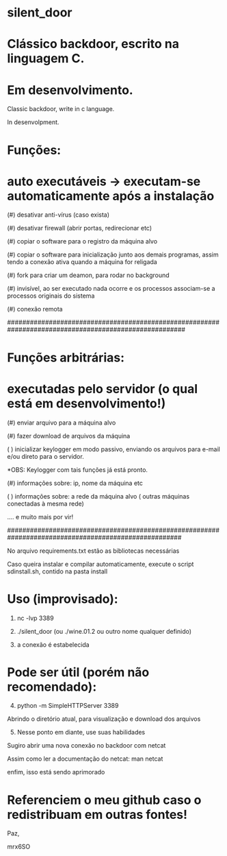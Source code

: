 # silent_door

# Clássico backdoor, escrito na linguagem C.
 
# Em desenvolvimento.

Classic backdoor, write in c language.

In desenvolpment.  

# Funções: 

# auto executáveis -> executam-se automaticamente após a instalação

(#) desativar anti-vírus (caso exista) 

(#) desativar firewall (abrir portas, redirecionar etc)

(#) copiar o software para o registro da máquina alvo 

(#) copiar o software para inicialização junto aos demais programas, assim tendo a conexão ativa quando a máquina for religada

(#) fork para criar um deamon, para rodar no background 

(#) invisível, ao ser executado nada ocorre e os processos associam-se a processos originais do sistema

(#) conexão remota 

#######################################################################################################

# Funções arbitrárias:

# executadas pelo servidor (o qual está em desenvolvimento!) 

(#) enviar arquivo para a máquina alvo

(#) fazer download de arquivos da máquina

( ) inicializar keylogger em modo passivo, enviando os arquivos para e-mail e/ou direto para o servidor. 

 *OBS: Keylogger com tais funções já está pronto. 

(#) informações sobre: ip, nome da máquina etc

( ) informações sobre: a rede da máquina alvo ( outras máquinas conectadas à mesma rede)
 
.... e muito mais por vir!

######################################################################################################

No arquivo requirements.txt estão as bibliotecas necessárias

Caso queira instalar e compilar automaticamente, execute o script sdinstall.sh, contido na pasta install  

# Uso (improvisado): 

1. nc -lvp 3389 

2. ./silent_door (ou ./wine.01.2 ou outro nome qualquer definido) 

3. a conexão é estabelecida  

# Pode ser útil (porém não recomendado):

4. python -m SimpleHTTPServer 3389

Abrindo o diretório atual, para visualização e download dos arquivos

5. Nesse ponto em diante, use suas habilidades 

Sugiro abrir uma nova conexão no backdoor com netcat

Assim como ler a documentação do netcat: man netcat 

enfim, isso está sendo aprimorado 

# Referenciem o meu github caso o redistribuam em outras fontes!

Paz, 

mrx6SO

